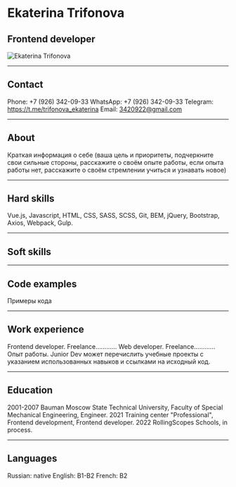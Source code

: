 # Ekaterina Trifonova

## Frontend developer

![Ekaterina Trifonova](./)

---

## Contact

Phone: +7 (926) 342-09-33
WhatsApp: +7 (926) 342-09-33
Telegram: https://t.me/trifonova_ekaterina
Email: 3420922@gmail.com

---

## About

Краткая информация о себе (ваша цель и приоритеты, подчеркните свои сильные стороны, расскажите о своём опыте работы, если опыта работы нет, расскажите о своём стремлении учиться и узнавать новое)

---

## Hard skills

Vue.js, Javascript, HTML, CSS, SASS, SCSS, Git, BEM, jQuery, Bootstrap, Axios, Webpack, Gulp.

---

## Soft skills

---

## Сode examples

Примеры кода

---

## Work experience

Frontend developer. Freelance............
Web developer. Freelance............
Опыт работы. Junior Dev может перечислить учебные проекты с указанием использованных навыков и ссылками на исходный код.

---

## Education

2001-2007 Bauman Moscow State Technical University, Faculty of Special Mechanical Engineering, Engineer.
2021 Training center "Professional", Frontend development, Frontend developer.
2022 RollingScopes Schools, in process.

---

## Languages

Russian: native
English: B1-B2
French: B2
